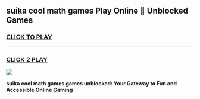 
## suika cool math games Play Online 👋 Unblocked Games
<h3>
<a href="https://news.freeplayer.one?title=suika_cool_math_games&ref=17CMG">CLICK TO PLAY</a></h3>
<hr>

<h3>
<a href="https://news.freeplayer.one?title=suika_cool_math_games&ref=17CMG">CLICK 2 PLAY</a>
  
</h3>

<a href="https://news.freeplayer.one?title=suika_cool_math_games&ref=17CMG/"><img src="https://clearcache.store/games.png"></a>


**suika cool math games games unblocked: Your Gateway to Fun and Accessible Online Gaming**
